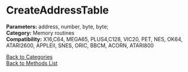 # CreateAddressTable

**Parameters:** address, number, byte, byte;  
**Category:** Memory routines  
**Compatibility:** X16,C64, MEGA65, PLUS4,C128, VIC20, PET, NES, OK64, ATARI2600, APPLEII, SNES, ORIC, BBCM, ACORN, ATARI800  


[Back to Categories](../categories/memory_routines.md)  
[Back to Methods List](../../SUMMARY.md)

